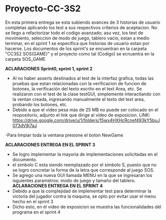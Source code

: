 # Proyecto-CC-3S2
En esta primera entrega se esta subiendo avances de 3 historias de usuario completas aplicando los test a sus respectivos criterios de aceptacion. 
No se llego a refactorizar todo el codigo avanzado; asu vez, los test de movimiento, seleccion de modo de juego, tablero vacio, estan a medio terminar, en el sprint 1
se especifica que historias de usuario estan por hacerse.
Los documentos de los sprint's se encuentran en la carpeta "CC3S2 SOS(GAME)" y el proyecto como tal (Codigo) se ecnuentra en la carpeta SOS_GAME

**ACLARACIONES Sprint0, sprint 1, sprint 2**
- Al no haber asserts destinados al test de la interfaz grafica, todas las pruebas que estan relacionadas con la verificacion de funcion de botones, la verificación
del texto escrito en el text Area, etc. Se realizaron con el test de la clase testGUI, simplemente interactiando con la ventan creada, ingresando manualmente
el texto del text area, probando los botones, etc.
- Debido a que el video pesa más de 25 MB no puede ser colocado en el reopositorio, adjunto el link que dirige al video de exposicion.
LINK: https://drive.google.com/drive/u/1/folders/15wx4HXHcRcnef493kY5buJ073dV8j7aJ

-Para limpiar toda la ventana presione el boton NewGame

**ACLARACIONES ENTREGA EN EL SPRINT 3**
- Se logro implementar la mayoria de implementaciones solicitadas en el documento.
- el simbolo C esta siendo reemplazado por el simbolo S, puesto que no se logro concretar la forma de la letra que corresponde al juego SOS.
- Se agrego una nueva GUI llamada MENU en la que se ingresaran los isguientes parametros: modo de juego y tamaño del tablero.
**ACLARACIONES ENTREGA EN EL SPRINT 4**
- Debido a que la complejidad de implementar test para determinar la victoria del jugador contra la maquina, se opto por evitar usar el menu hecho en el sprint 3
- Dicho esto, en el video de exposicion se muestra las funcionalidades del programa en el sprint 4
